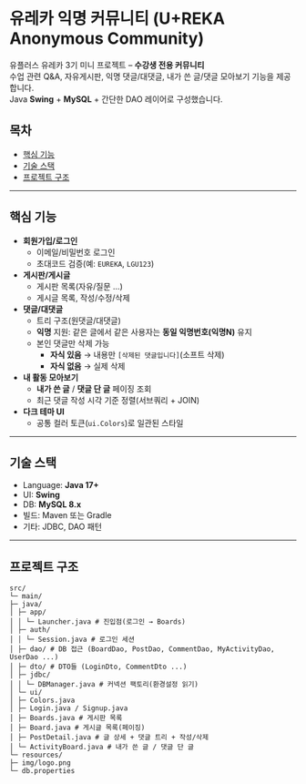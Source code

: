 # 유레카 익명 커뮤니티 (U+REKA Anonymous Community)

유플러스 유레카 3기 미니 프로젝트 – **수강생 전용 커뮤니티**  
수업 관련 Q&A, 자유게시판, 익명 댓글/대댓글, 내가 쓴 글/댓글 모아보기 기능을 제공합니다.  
Java **Swing** + **MySQL** + 간단한 DAO 레이어로 구성했습니다.

## 목차
- [핵심 기능](#핵심-기능)
- [기술 스택](#기술-스택)
- [프로젝트 구조](#프로젝트-구조)

---

## 핵심 기능

- **회원가입/로그인**
  - 이메일/비밀번호 로그인
  - 초대코드 검증(예: `EUREKA`, `LGU123`)
- **게시판/게시글**
  - 게시판 목록(자유/질문 …)
  - 게시글 목록, 작성/수정/삭제
- **댓글/대댓글**
  - 트리 구조(원댓글/대댓글)
  - **익명** 지원: 같은 글에서 같은 사용자는 **동일 익명번호(익명N)** 유지
  - 본인 댓글만 삭제 가능  
    - **자식 있음** → 내용만 `[삭제된 댓글입니다]`(소프트 삭제)  
    - **자식 없음** → 실제 삭제
- **내 활동 모아보기**
  - **내가 쓴 글** / **댓글 단 글** 페이징 조회
  - 최근 댓글 작성 시각 기준 정렬(서브쿼리 + JOIN)
- **다크 테마 UI**
  - 공통 컬러 토큰(`ui.Colors`)로 일관된 스타일

---
## 기술 스택

- Language: **Java 17+**
- UI: **Swing**
- DB: **MySQL 8.x**
- 빌드: Maven 또는 Gradle
- 기타: JDBC, DAO 패턴

---

## 프로젝트 구조
```
src/
└─ main/
├─ java/
│ ├─ app/
│ │ └─ Launcher.java # 진입점(로그인 → Boards)
│ ├─ auth/
│ │ └─ Session.java # 로그인 세션
│ ├─ dao/ # DB 접근 (BoardDao, PostDao, CommentDao, MyActivityDao, UserDao ...)
│ ├─ dto/ # DTO들 (LoginDto, CommentDto ...)
│ ├─ jdbc/
│ │ └─ DBManager.java # 커넥션 팩토리(환경설정 읽기)
│ └─ ui/
│ ├─ Colors.java
│ ├─ Login.java / Signup.java
│ ├─ Boards.java # 게시판 목록
│ ├─ Board.java # 게시글 목록(페이징)
│ ├─ PostDetail.java # 글 상세 + 댓글 트리 + 작성/삭제
│ └─ ActivityBoard.java # 내가 쓴 글 / 댓글 단 글
└─ resources/
├─ img/logo.png
└─ db.properties
```

